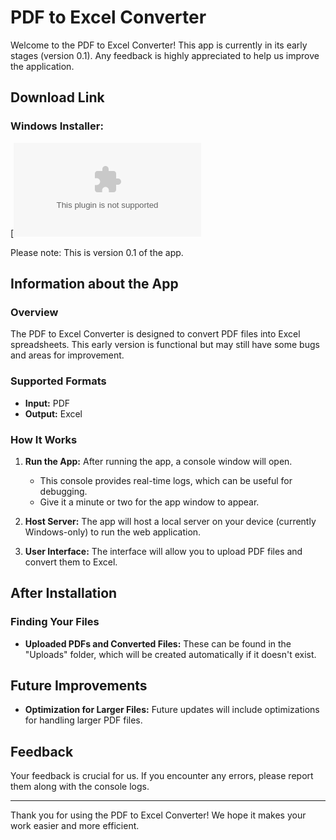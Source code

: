 # PDF to Excel Converter

Welcome to the PDF to Excel Converter! This app is currently in its early stages (version 0.1). Any feedback is highly appreciated to help us improve the application.

## Download Link

### Windows Installer:
[![Download from Dropbox](https://www.dropbox.com/scl/fi/wf0yldysmdg1qwb92xtxi/PDFConverter-Setup.exe?rlkey=x8s45mnd2h0on617ne3mp1wvh&st=bjiaui1w&dl=0)

Please note: This is version 0.1 of the app.

## Information about the App

### Overview
The PDF to Excel Converter is designed to convert PDF files into Excel spreadsheets. This early version is functional but may still have some bugs and areas for improvement.

### Supported Formats
- **Input:** PDF
- **Output:** Excel

### How It Works
1. **Run the App:** After running the app, a console window will open.
   - This console provides real-time logs, which can be useful for debugging.
   - Give it a minute or two for the app window to appear.
   
2. **Host Server:** The app will host a local server on your device (currently Windows-only) to run the web application.

3. **User Interface:** The interface will allow you to upload PDF files and convert them to Excel.

## After Installation

### Finding Your Files
- **Uploaded PDFs and Converted Files:** These can be found in the "Uploads" folder, which will be created automatically if it doesn't exist.

## Future Improvements
- **Optimization for Larger Files:** Future updates will include optimizations for handling larger PDF files.

## Feedback
Your feedback is crucial for us. If you encounter any errors, please report them along with the console logs.

---

Thank you for using the PDF to Excel Converter! We hope it makes your work easier and more efficient.
